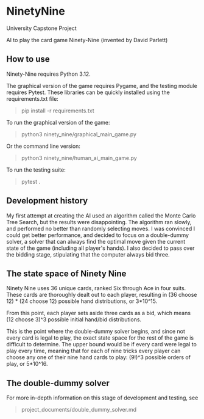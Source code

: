 # NinetyNine

University Capstone Project

AI to play the card game Ninety-Nine (invented by David Parlett)

## How to use

Ninety-Nine requires Python 3.12.

The graphical version of the game requires Pygame, and the
testing module requires Pytest. These libraries can be quickly
installed using the requirements.txt file:

> pip install -r requirements.txt

To run the graphical version of the game:

> python3 ninety_nine/graphical_main_game.py

Or the command line version:

> python3 ninety_nine/human_ai_main_game.py

To run the testing suite:

> pytest .

## Development history

My first attempt at creating the AI used an algorithm called the Monte Carlo
Tree Search, but the results were disappointing. The algorithm ran slowly, and
performed no better than randomly selecting moves. I was convinced I could get
better performance, and decided to focus on a double-dummy solver, a solver
that can always find the optimal move given the current state of the game (including
all player's hands). I also decided to pass over the bidding stage, stipulating
that the computer always bid three.

## The state space of Ninety Nine

Ninety Nine uses 36 unique cards, ranked Six through Ace in four suits. These cards are thoroughly
dealt out to each player, resulting in (36 choose 12) * (24 choose 12) possible hand distributions, or 3*10^15.

From this point, each player sets aside three cards as a bid, which means (12 choose 3)^3
possible initial hand/bid distributions.

This is the point where the double-dummy solver begins, and since not every card is legal to play,
the exact state space for the rest of the game is difficult to determine. The upper bound would be if
every card were legal to play every time, meaning that for each of nine tricks every player can choose any one of their
nine hand cards to play: (9!)^3 possible orders of play, or 5*10^16.

## The double-dummy solver

For more in-depth information on this stage of development and testing, see
> project_documents/double_dummy_solver.md